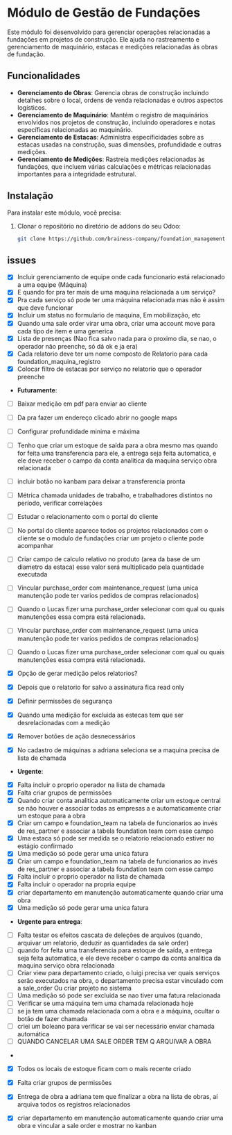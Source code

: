 # Módulo de Gestão de Fundações

Este módulo foi desenvolvido para gerenciar operações relacionadas a fundações em projetos de construção. Ele ajuda no rastreamento e gerenciamento de maquinário, estacas e medições relacionadas às obras de fundação.

## Funcionalidades

- **Gerenciamento de Obras**: Gerencia obras de construção incluindo detalhes sobre o local, ordens de venda relacionadas e outros aspectos logísticos.
- **Gerenciamento de Maquinário**: Mantém o registro de maquinários envolvidos nos projetos de construção, incluindo operadores e notas específicas relacionadas ao maquinário.
- **Gerenciamento de Estacas**: Administra especificidades sobre as estacas usadas na construção, suas dimensões, profundidade e outras medições.
- **Gerenciamento de Medições**: Rastreia medições relacionadas às fundações, que incluem várias calculações e métricas relacionadas importantes para a integridade estrutural.

## Instalação

Para instalar este módulo, você precisa:

1. Clonar o repositório no diretório de addons do seu Odoo:
   ```bash
   git clone https://github.com/brainess-company/foundation_management.git

## issues
- [x] Incluir gerenciamento de equipe onde cada funcionario está relacionado a uma equipe (Máquina)
- [x] E quando for pra ter mais de uma maquina relacionada a um serviço?
- [x] Pra cada serviço só pode ter uma máquina relacionada mas não é assim que deve funcionar
- [x] Incluir um status no formulario de maquina, Em mobilização, etc
- [x] Quando uma sale order virar uma obra, criar uma account move para cada tipo de item e uma generica
- [x] Lista de presenças (Nao fica salvo nada para o proximo dia, se nao, o operador não preenche, só dá ok e ja era)
- [X] Cada relatorio deve ter um nome composto de Relatorio para cada foundation_maquina_registro
- [x] Colocar filtro de estacas por serviço no relatorio que o operador preenche

- **Futuramente**:
- [ ] Baixar medição em pdf para enviar ao cliente
- [ ] Da pra fazer um endereço clicado abrir no google maps
- [ ] Configurar profundidade minima e máxima
- [ ] Tenho que criar um estoque de saída para a obra mesmo mas quando for feita uma transferencia para ele, a entrega seja feita automatica, e ele deve receber o campo da conta analitica da maquina serviço obra relacionada
- [ ] incluir botão no kanbam para deixar a transferencia pronta
- [ ] Métrica chamada unidades de trabalho, e trabalhadores distintos no período, verificar correlações
- [ ] Estudar o relacionamento com o portal do cliente
- [ ] No portal do cliente aparece todos os projetos relacionados com o cliente se o modulo de fundações criar um projeto o cliente pode acompanhar
- [ ] Criar campo de calculo relativo no produto (area da base de um diametro da estaca) esse valor será multiplicado pela quantidade executada

- [ ] Vincular purchase_order com maintenance_request (uma unica manutenção pode ter varios pedidos de compras relacionados)
- [ ] Quando o Lucas fizer uma purchase_order selecionar com qual ou quais manutenções essa compra está relacionada.
- [ ] Vincular purchase_order com maintenance_request (uma unica manutenção pode ter varios pedidos de compras relacionados)
- [ ] Quando o Lucas fizer uma purchase_order selecionar com qual ou quais manutenções essa compra está relacionada.

- [x] Opção de gerar medição pelos relatorios?
- [x] Depois que o relatorio for salvo a assinatura fica read only
- [x] Definir permissões de segurança
- [x] Quando uma medição for excluida as estecas tem que ser desrelacionadas com a medição
- [x] Remover botões de ação desnecessários
- [x] No cadastro de máquinas a adriana seleciona se a maquina precisa de lista de chamada


- **Urgente**:
- [X] Falta incluir o proprio operador na lista de chamada
- [X] Falta criar grupos de permissões
- [X] Quando criar conta analitica automaticamente criar um estoque central se não houver e associar todas as empresas a e automaticamente criar um estoque para a obra
- [X] Criar um campo e foundation_team na tabela de funcionarios ao invés de res_partner e associar a tabela foundation team com esse campo
- [x] Uma estaca só pode ser medida se o relatorio relacionado estiver no estágio confirmado
- [x] Uma medição só pode gerar uma unica fatura
- [x] Criar um campo e foundation_team na tabela de funcionarios ao invés de res_partner e associar a tabela foundation team com esse campo
- [x] Falta incluir o proprio operador na lista de chamada
- [x] Falta incluir o operador na propria equipe
- [X] criar departamento em manutenção automaticamente quando criar uma obra 
- [x] Uma medição só pode gerar uma unica fatura

- **Urgente para entrega**:
- [ ] Falta testar os efeitos cascata de deleções de arquivos (quando, arquivar um relatorio, deduzir as quantidades da sale order)
- [ ] quando for feita uma transferencia para estoque de saída, a entrega seja feita automatica, e ele deve receber o campo da conta analitica da maquina serviço obra relacionada
- [ ] Criar view para departamento criado, o luigi precisa ver quais serviços serão executados na obra, o departamento precisa estar vinculado com a sale_order  Ou criar projeto no sistema
- [ ] Uma medição só pode ser excluida se nao tiver uma fatura relacionada
- [ ] Verificar se uma máquina tem uma chamada relacionada hoje
- [ ] se ja tem uma chamada relacionada com a obra e a máquina, ocultar o botão de fazer chamada
- [ ] criei um boleano para verificar se vai ser necessário enviar chamada automática
- [ ]  QUANDO CANCELAR UMA SALE ORDER TEM Q ARQUIVAR A OBRA
- 
- [x] Todos os locais de estoque ficam com o mais recente criado
- [x] Falta criar grupos de permissões
- [x] Entrega de obra a adriana tem que finalizar a obra na lista de obras, aí arquiva todos os registros relacionados
- [x] criar departamento em manutenção automaticamente quando criar uma obra e vincular a sale order e mostrar no kanban

